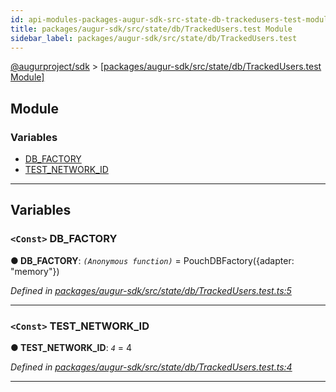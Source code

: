 ```yaml
---
id: api-modules-packages-augur-sdk-src-state-db-trackedusers-test-module
title: packages/augur-sdk/src/state/db/TrackedUsers.test Module
sidebar_label: packages/augur-sdk/src/state/db/TrackedUsers.test
---
```


[@augurproject/sdk](api-readme.md) > [[packages/augur-sdk/src/state/db/TrackedUsers.test Module]](api-modules-packages-augur-sdk-src-state-db-trackedusers-test-module.md)

## Module

### Variables

* [DB_FACTORY](api-modules-packages-augur-sdk-src-state-db-trackedusers-test-module.md#db_factory)
* [TEST_NETWORK_ID](api-modules-packages-augur-sdk-src-state-db-trackedusers-test-module.md#test_network_id)

---

## Variables

<a id="db_factory"></a>

### `<Const>` DB_FACTORY

**● DB_FACTORY**: *`(Anonymous function)`* =  PouchDBFactory({adapter: "memory"})

*Defined in [packages/augur-sdk/src/state/db/TrackedUsers.test.ts:5](https://github.com/AugurProject/augur/blob/b4365d6894/packages/augur-sdk/src/state/db/TrackedUsers.test.ts#L5)*

___
<a id="test_network_id"></a>

### `<Const>` TEST_NETWORK_ID

**● TEST_NETWORK_ID**: *`4`* = 4

*Defined in [packages/augur-sdk/src/state/db/TrackedUsers.test.ts:4](https://github.com/AugurProject/augur/blob/b4365d6894/packages/augur-sdk/src/state/db/TrackedUsers.test.ts#L4)*

___

